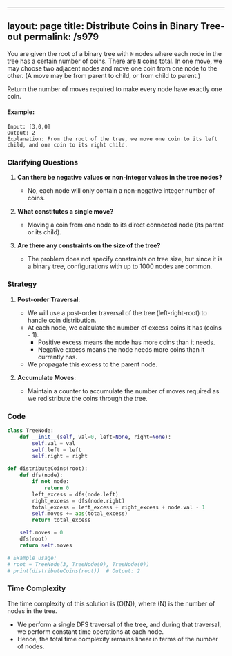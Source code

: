 
---
layout: page
title:  Distribute Coins in Binary Tree-out
permalink: /s979
---

You are given the root of a binary tree with `N` nodes where each node in the tree has a certain number of coins. There are `N` coins total. In one move, we may choose two adjacent nodes and move one coin from one node to the other. (A move may be from parent to child, or from child to parent.)

Return the number of moves required to make every node have exactly one coin.

#### Example:
```plaintext
Input: [3,0,0]
Output: 2
Explanation: From the root of the tree, we move one coin to its left child, and one coin to its right child.
```

### Clarifying Questions

1. **Can there be negative values or non-integer values in the tree nodes?**
    - No, each node will only contain a non-negative integer number of coins.
  
2. **What constitutes a single move?**
    - Moving a coin from one node to its direct connected node (its parent or its child).

3. **Are there any constraints on the size of the tree?**
    - The problem does not specify constraints on tree size, but since it is a binary tree, configurations with up to 1000 nodes are common.

### Strategy

1. **Post-order Traversal**:
    - We will use a post-order traversal of the tree (left-right-root) to handle coin distribution.
    - At each node, we calculate the number of excess coins it has (coins - 1). 
        - Positive excess means the node has more coins than it needs.
        - Negative excess means the node needs more coins than it currently has.
    - We propagate this excess to the parent node.
    
2. **Accumulate Moves**:
    - Maintain a counter to accumulate the number of moves required as we redistribute the coins through the tree.

### Code

```python
class TreeNode:
    def __init__(self, val=0, left=None, right=None):
        self.val = val
        self.left = left
        self.right = right

def distributeCoins(root):
    def dfs(node):
        if not node:
            return 0
        left_excess = dfs(node.left)
        right_excess = dfs(node.right)
        total_excess = left_excess + right_excess + node.val - 1
        self.moves += abs(total_excess)
        return total_excess

    self.moves = 0
    dfs(root)
    return self.moves

# Example usage:
# root = TreeNode(3, TreeNode(0), TreeNode(0))
# print(distributeCoins(root))  # Output: 2
```

### Time Complexity

The time complexity of this solution is \(O(N)\), where \(N\) is the number of nodes in the tree.
- We perform a single DFS traversal of the tree, and during that traversal, we perform constant time operations at each node.
- Hence, the total time complexity remains linear in terms of the number of nodes.